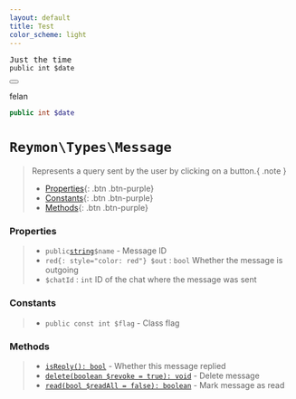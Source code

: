 ```yaml
---
layout: default
title: Test
color_scheme: light
---
```


<div class="language-php highlighter-rouge"><div class="highlight"><pre class="highlight">Just the time<br><code><span class="nb">public</span> <span class="s1">int</span> <span class="k">$date</span>
</code></pre></div><button type="button" aria-label="Copy code to clipboard"><svg viewBox="0 0 24 24" class="copy-icon"><use xlink:href="#svg-copy"></use></svg></button></div>

felan

```php
public int $date
```

<h1><code>Reymon\Types\Message</code></h1>

> Represents a query sent by the user by clicking on a button.{ .note }
> - [Properties](#Properties){: .btn .btn-purple}
> - [Constants](#Constants){: .btn .btn-purple}
> - [Methods](#Methods){: .btn .btn-purple}

### Properties
> - `public`[`string`](#felan)`$name` - Message ID
> - `red{: style="color: red"} $out` : `bool` Whether the message is outgoing
> - `$chatId` : `int` ID of the chat where the message was sent

### Constants
> - `public const int $flag` - Class flag

### Methods
> - [`isReply(): bool`](#felan) - Whether this message replied
> - [`delete(boolean $revoke = true): void`](#felan) - Delete message
> - [`read(bool $readAll = false): boolean`](#felan) - Mark message as read
